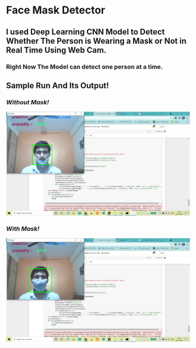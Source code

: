 # Face Mask Detector
## I used Deep Learning CNN Model to Detect Whether The Person is Wearing a Mask or Not in Real Time Using Web Cam.
### Right Now The Model can detect one person at a time.
## **Sample Run And Its Output!**
### *Without Mask!*
![](https://github.com/srajan-kiyotaka/Face-Mask-Detector/blob/master/Sample_Result/ss10.png)
### *With Mask!*
![](https://github.com/srajan-kiyotaka/Face-Mask-Detector/blob/master/Sample_Result/ss9.png)
